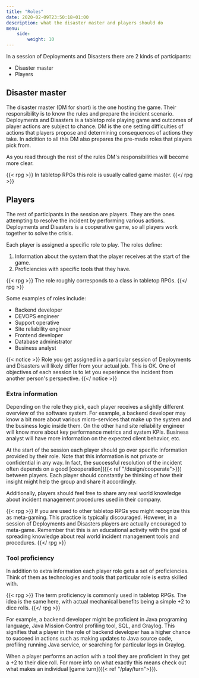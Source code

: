 ```yaml
---
title: "Roles"
date: 2020-02-09T23:50:18+01:00
description: what the disaster master and players should do
menu:
    side:
        weight: 10
---
```


In a session of Deployments and Disasters there are 2 kinds of participants:

* Disaster master
* Players
<!--more-->

## Disaster master

The disaster master (DM for short) is the one hosting the game. Their responsibility is to know the rules and prepare the incident scenario. Deployments and Disasters is a tabletop role playing game and outcomes of player actions are subject to chance. DM is the one setting difficulties of actions that players propose and determining consequences of actions they take. In addition to all this DM also prepares the pre-made roles that players pick from.

As you read through the rest of the rules DM's responsibilities will become more clear.

{{< rpg >}}
In tabletop RPGs this role is usually called game master.
{{</ rpg >}}

## Players

The rest of participants in the session are players. They are the ones attempting to resolve the incident by performing various actions. Deployments and Disasters is a cooperative game, so all players work together to solve the crisis.

Each player is assigned a specific role to play. The roles define:

1. Information about the system that the player receives at the start of the game.
1. Proficiencies with specific tools that they have.

{{< rpg >}}
The role roughly corresponds to a class in tabletop RPGs.
{{</ rpg >}}

Some examples of roles include:

* Backend developer
* DEVOPS engineer
* Support operative
* Site reliability engineer
* Frontend developer
* Database administrator
* Business analyst

{{< notice >}}
Role you get assigned in a particular session of Deployments and Disasters will likely differ from your actual job. This is OK. One of objectives of each session is to let you experience the incident from another person's perspective.
{{</ notice >}}

### Extra information

Depending on the role they pick, each player receives a slightly different overview of the software system. For example, a backend developer may know a bit more about various micro-services that make up the system and the business logic inside them. On the other hand site reliability engineer will know more about key performance metrics and system KPIs. Business analyst will have more information on the expected client behavior, etc.

At the start of the session each player should go over specific information provided by their role. Note that this information is not private or confidential in any way. In fact, the successful resolution of the incident often depends on a good [cooperation]({{< ref "/design/cooperate">}}) between players. Each player should constantly be thinking of how their insight might help the group and share it accordingly.

Additionally, players should feel free to share any real world knowledge about incident management procedures used in their company.

{{< rpg >}}
If you are used to other tabletop RPGs you might recognize this as meta-gaming. This practice is typically discouraged. However, in a session of Deployments and Disasters players are actually encouraged to meta-game. Remember that this is an educational activity with the goal of spreading knowledge about real world incident management tools and procedures.
{{</ rpg >}}

### Tool proficiency

In addition to extra information each player role gets a set of proficiencies. Think of them as technologies and tools that particular role is extra skilled with.

{{< rpg >}}
The term proficiency is commonly used in tabletop RPGs. The idea is the same here, with actual mechanical benefits being a simple +2 to dice rolls.
{{</ rpg >}}

For example, a backend developer might be proficient in Java programing language, Java Mission Control profiling tool, SQL, and Graylog. This signifies that a player in the role of backend developer has a higher chance to succeed in actions such as making updates to Java source code, profiling running Java service, or searching for particular logs in Graylog.

When a player performs an action with a tool they are proficient in they get a +2 to their dice roll. For more info on what exactly this means check out what makes an individual [game turn]({{< ref "/play/turn">}}).
